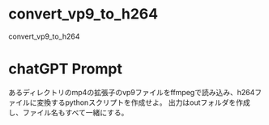 # convert_vp9_to_h264
convert_vp9_to_h264

# chatGPT Prompt
あるディレクトリのmp4の拡張子のvp9ファイルをffmpegで読み込み、h264ファイルに変換するpythonスクリプトを作成せよ。
出力はoutフォルダを作成し、ファイル名もすべて一緒にする。
